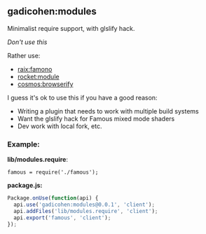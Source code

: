 ## gadicohen:modules

Minimalist require support, with glslify hack.

*Don't use this*

Rather use:

* [raix:famono](https://atmospherejs.com/?q=famono)
* [rocket:module](https://atmospherejs.com/rocket/module)
* [cosmos:browserify](https://atmospherejs.com/cosmos/browserify)

I guess it's ok to use this if you have a good reason:

* Writing a plugin that needs to work with multiple build systems
* Want the glslify hack for Famous mixed mode shaders
* Dev work with local fork, etc.

### Example:

**lib/modules.require**:

```
famous = require('./famous');
```

**package.js:**

```js
Package.onUse(function(api) {
  api.use('gadicohen:modules@0.0.1', 'client');
  api.addFiles('lib/modules.require', 'client');
  api.export('famous', 'client');
});
```
